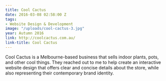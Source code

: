 ```yaml
---
title: Cool Cactus
date: 2016-03-08 02:58:00 Z
tags:
- Website Design & Development
image: "/uploads/cool-cactus-3.jpg"
year: Autumn 2016
link: http://coolcactus.com.au/
link-title: Cool Cactus
---
```


Cool Cactus is a Melbourne-based business that sells indoor plants, pots, and other cool things. They reached out to me to help create an interactive website design that offers clear and concise details about the store, while also representing their contemporary brand identity.